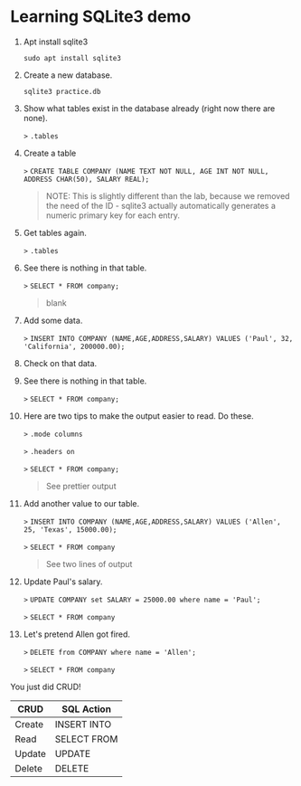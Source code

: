 # Learning SQLite3 demo

1. Apt install sqlite3

    `sudo apt install sqlite3`
    
2. Create a new database.

    `sqlite3 practice.db`
    
3. Show what tables exist in the database already (right now there are none).

    `>` `.tables`
    
0. Create a table


    `>` `CREATE TABLE COMPANY (NAME TEXT NOT NULL, AGE INT NOT NULL, ADDRESS CHAR(50), SALARY REAL);`
    
    > NOTE: This is slightly different than the lab, because we removed the need of the ID - sqlite3 actually automatically generates a numeric primary key for each entry.
    
0. Get tables again. 

    `>` `.tables`
    
0. See there is nothing in that table.

    `>` `SELECT * FROM company;`
    
    > blank

0. Add some data.

    `>` `INSERT INTO COMPANY (NAME,AGE,ADDRESS,SALARY) VALUES ('Paul', 32, 'California', 200000.00);`
    
0. Check on that data.

0. See there is nothing in that table.

    `>` `SELECT * FROM company;`
    
0. Here are two tips to make the output easier to read. Do these.

    `>` `.mode columns`
    
    `>` `.headers on`
    
    `>` `SELECT * FROM company;`
    
    > See prettier output

0. Add another value to our table.

    `>` `INSERT INTO COMPANY (NAME,AGE,ADDRESS,SALARY) VALUES ('Allen', 25, 'Texas', 15000.00);`

    `>` `SELECT * FROM company`
    
    > See two lines of output


0. Update Paul's salary.

    `>` `UPDATE COMPANY set SALARY = 25000.00 where name = 'Paul';`
    
    `>` `SELECT * FROM company`
    
0. Let's pretend Allen got fired.

    `>` `DELETE from COMPANY where name = 'Allen';`
    
    `>` `SELECT * FROM company`
    

You just did CRUD!

|CRUD| SQL Action|
|---|---|
|Create| INSERT INTO|
|Read | SELECT FROM|
|Update | UPDATE|
|Delete | DELETE|

